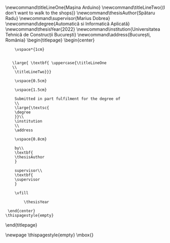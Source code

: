 \newcommand\titleLineOne{Mașina Arduino}
\newcommand\titleLineTwo{(I don't want to walk to the shops)}
\newcommand\thesisAuthor{Spătaru Radu}
\newcommand\supervisor{Marius Dobrea}
\newcommand\degree{Automatică si Informatică Aplicată}
\newcommand\thesisYear{2022}
\newcommand\institution{Universitatea Tehnică de Construcții București}
\newcommand\address{București, România}
\begin{titlepage}
    \begin{center}
    
        \vspace*{1cm}
        

       \large{ \textbf{ \uppercase{\titleLineOne 
       \\
        \titleLineTwo}}}
        
        \vspace{0.5cm}
        
        \vspace{1.5cm}
 
        Submitted in part fulfilment for the degree of
        \\
        \large{\textsc{
        \degree
        }}\\
        \institution
        \\
        \address
        
        \vspace{0.8cm}        
         
        by\\
        \textbf{
        \thesisAuthor
        }
        
        supervisor\\
        \textbf{
        \supervisor
        }
        
        \vfill
  
            \thesisYear

     \end{center}
    \thispagestyle{empty}
\end{titlepage} 

\newpage
\thispagestyle{empty}
\mbox{}
